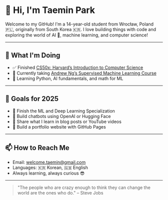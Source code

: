 # 👋 Hi, I'm Taemin Park

Welcome to my GitHub! I'm a 14-year-old student from Wrocław, Poland 🇵🇱, originally from South Korea 🇰🇷. I love building things with code and exploring the world of AI 🤖, machine learning, and computer science!

---

## 🚀 What I'm Doing

- ✅ Finished [CS50x: Harvard’s Introduction to Computer Science](https://cs50.harvard.edu/x/)
- 📘 Currently taking [Andrew Ng’s Supervised Machine Learning Course](https://www.coursera.org/learn/machine-learning)
- 🧠 Learning Python, AI fundamentals, and math for ML

---

## 🎯 Goals for 2025

- 🧠 Finish the ML and Deep Learning Specialization
- 🧪 Build chatbots using OpenAI or Hugging Face
- 📝 Share what I learn in blog posts or YouTube videos
- 🔧 Build a portfolio website with GitHub Pages

---

## 📫 How to Reach Me

- Email: welcome.taemin@gmail.com
- Languages: 🇰🇷 Korean, 🇬🇧 English
- Always learning, always curious 😎

---

> "The people who are crazy enough to think they can change the world are the ones who do." – Steve Jobs
